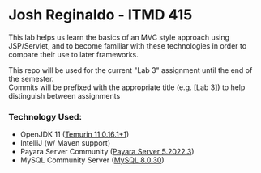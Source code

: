 # Josh Reginaldo - ITMD 415

This lab helps us learn the basics of an MVC style approach using
JSP/Servlet, and to become familiar with these technologies in order to compare their use to later
frameworks.

This repo will be used for the current "Lab 3" assignment until the end of the semester.  
Commits will be prefixed with the appropriate title (e.g. [Lab 3]) to help distinguish between assignments
### Technology Used:
- OpenJDK 11 ([Temurin 11.0.16.1+1](https://adoptium.net/temurin/releases/?version=11))
- IntelliJ (w/ Maven support)
- Payara Server Community ([Payara Server 5.2022.3](https://www.payara.fish/downloads/payara-platform-community-edition/))
- MySQL Community Server ([MySQL 8.0.30](https://dev.mysql.com/downloads/mysql/))
      